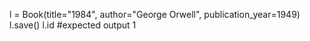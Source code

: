 l = Book(title="1984", author="George Orwell", publication_year=1949)
l.save()
l.id
#expected output
1